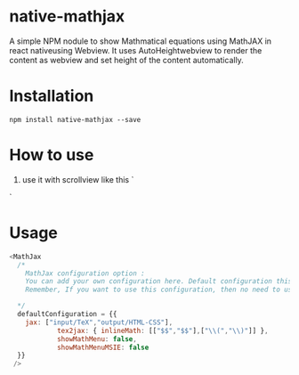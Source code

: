 # native-mathjax
A simple NPM nodule to show Mathmatical equations using MathJAX in react nativeusing Webview.
It uses AutoHeightwebview to render the content as webview and set height of the content automatically.

# Installation
`npm install native-mathjax --save`

# How to use
  1. use it with scrollview like this 
  `
  <ScrollView nestedScrollEnabled = {true} style={{maxHeight:220}} >
  <MathJax html={"$$\\frac{1}{\\sqrt{x^2 + 1}}$$"}/>
  </ScrollView>
  `

# Usage
```javascript
<MathJax
  /*
    MathJax configuration option :
    You can add your own configuration here. Default configuration this Module uses is :
    Remember, If you want to use this configuration, then no need to use this prop in your code.

  */
  defaultConfiguration = {{
	jax: ["input/TeX","output/HTML-CSS"],
            tex2jax: { inlineMath: [["$$","$$"],["\\(","\\)"]] },
            showMathMenu: false,
            showMathMenuMSIE: false
  }}
 />

```
